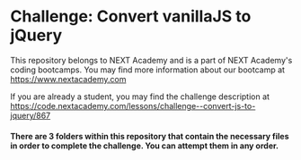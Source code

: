 # Challenge: Convert vanillaJS to jQuery

This repository belongs to NEXT Academy and is a part of NEXT Academy's coding bootcamps. You may find more information about our bootcamp at https://www.nextacademy.com

If you are already a student, you may find the challenge description at https://code.nextacademy.com/lessons/challenge--convert-js-to-jquery/867

#### There are 3 folders within this repository that contain the necessary files in order to complete the challenge. You can attempt them in any order.